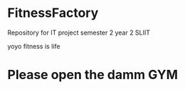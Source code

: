 # FitnessFactory
Repository for IT project semester 2 year 2 SLIIT

yoyo fitness is life


# Please open the damm GYM
